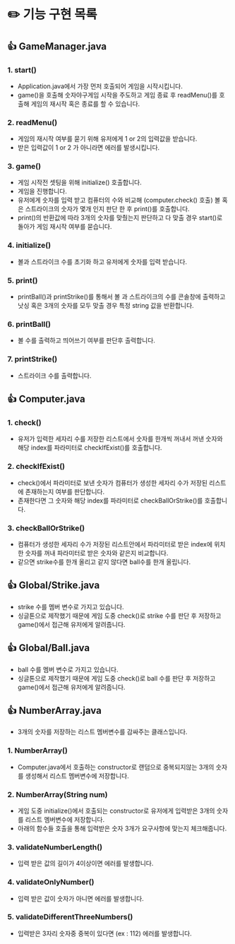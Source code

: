 # ✏️ 기능 구현 목록

## 👍 GameManager.java

### 1. start()

- Application.java에서 가장 먼저 호출되어 게임을 시작시킵니다.
- game()을 호출해 숫자야구게임 시작을 주도하고 게임 종료 후 readMenu()를 호출해 게임의 재시작 혹은 종료를 할 수 있습니다.

### 2. readMenu()

- 게임의 재시작 여부를 묻기 위해 유저에게 1 or 2의 입력값을 받습니다.
- 받은 입력값이 1 or 2 가 아니라면 에러를 발생시킵니다.

### 3. game()

- 게임 시작전 셋팅을 위해 initialize() 호출합니다.
- 게임을 진행합니다.
- 유저에게 숫자를 입력 받고 컴퓨터의 수와 비교해 (computer.check() 호출) 볼 혹은 스트라이크의 숫자가 몇개 인지 판단 한 후 print()를 호출합니다.
- print()의 반환값에 따라 3개의 숫자를 맞췄는지 판단하고 다 맞출 경우 start()로 돌아가 게임 재시작 여부를 묻습니다.

### 4. initialize()

- 볼과 스트라이크 수를 초기화 하고 유저에게 숫자를 입력 받습니다.

### 5. print()

- printBall()과 printStrike()를 통해서 볼 과 스트라이크의 수를 콘솔창에 출력하고 낫싱 혹은 3개의 숫자를 모두 맞출 경우 특정 string 값을 반환합니다.

### 6. printBall()

- 볼 수를 출력하고 띄어쓰기 여부를 판단후 출력합니다.

### 7. printStrike()

- 스트라이크 수를 출력합니다.

## 👍 Computer.java

### 1. check()

- 유저가 입력한 세자리 수를 저장한 리스트에서 숫자를 한개씩 꺼내서 꺼낸 숫자와 해당 index를 파라미터로 checkIfExist()를 호출합니다.

### 2. checkIfExist()

- check()에서 파라미터로 보낸 숫자가 컴퓨터가 생성한 세자리 수가 저장된 리스트에 존재하는지 여부를 판단합니다.
- 존재한다면 그 숫자와 해당 index를 파라미터로 checkBallOrStrike()를 호출합니다.

### 3. checkBallOrStrike()

- 컴퓨터가 생성한 세자리 수가 저장된 리스트안에서 파라미터로 받은 index에 위치한 숫자를 꺼내 파라미터로 받은 숫자와 같은지 비교합니다.
- 같으면 strike수를 한개 올리고 같지 않다면 ball수를 한개 올립니다.

## 👍 Global/Strike.java

- strike 수를 멤버 변수로 가지고 있습니다.
- 싱글톤으로 제작했기 때문에 게임 도중 check()로 strike 수를 판단 후 저장하고 game()에서 접근해 유저에게 알려줍니다.

## 👍 Global/Ball.java

- ball 수를 멤버 변수로 가지고 있습니다.
- 싱글톤으로 제작했기 때문에 게임 도중 check()로 ball 수를 판단 후 저장하고 game()에서 접근해 유저에게 알려줍니다.

## 👍 NumberArray.java

- 3개의 숫자를 저장하는 리스트 멤버변수를 감싸주는 클래스입니다.

### 1. NumberArray()

- Computer.java에서 호출하는 constructor로 랜덤으로 중복되지않는 3개의 숫자를 생성해서 리스트 멤버변수에 저장합니다.

### 2. NumberArray(String num)

- 게임 도중 initialize()에서 호출되는 constructor로 유저에게 입력받은 3개의 숫자를 리스트 멤버변수에 저장합니다.
- 아래의 함수들 호출을 통해 입력받은 숫자 3개가 요구사항에 맞는지 체크해줍니다.

### 3. validateNumberLength()

- 입력 받은 값의 길이가 4이상이면 에러를 발생합니다.

### 4. validateOnlyNumber()

- 입력 받은 값이 숫자가 아니면 에러를 발생합니다.

### 5. validateDifferentThreeNumbers()

- 입력받은 3자리 숫자중 중복이 있다면 (ex : 112) 에러를 발생합니다.